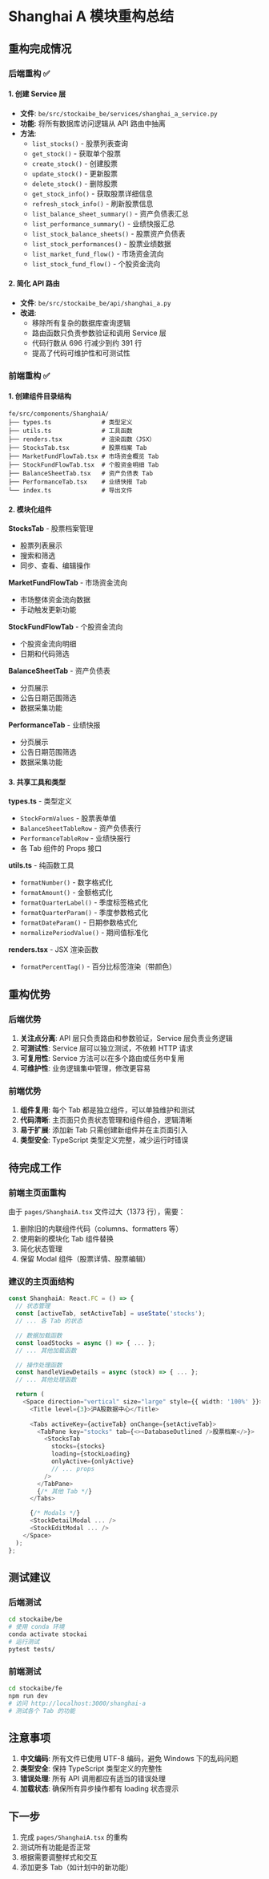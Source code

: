 # Shanghai A 模块重构总结

## 重构完成情况

### 后端重构 ✅

#### 1. 创建 Service 层
- **文件**: `be/src/stockaibe_be/services/shanghai_a_service.py`
- **功能**: 将所有数据库访问逻辑从 API 路由中抽离
- **方法**:
  - `list_stocks()` - 股票列表查询
  - `get_stock()` - 获取单个股票
  - `create_stock()` - 创建股票
  - `update_stock()` - 更新股票
  - `delete_stock()` - 删除股票
  - `get_stock_info()` - 获取股票详细信息
  - `refresh_stock_info()` - 刷新股票信息
  - `list_balance_sheet_summary()` - 资产负债表汇总
  - `list_performance_summary()` - 业绩快报汇总
  - `list_stock_balance_sheets()` - 股票资产负债表
  - `list_stock_performances()` - 股票业绩数据
  - `list_market_fund_flow()` - 市场资金流向
  - `list_stock_fund_flow()` - 个股资金流向

#### 2. 简化 API 路由
- **文件**: `be/src/stockaibe_be/api/shanghai_a.py`
- **改进**: 
  - 移除所有复杂的数据库查询逻辑
  - 路由函数只负责参数验证和调用 Service 层
  - 代码行数从 696 行减少到约 391 行
  - 提高了代码可维护性和可测试性

### 前端重构 ✅

#### 1. 创建组件目录结构
```
fe/src/components/ShanghaiA/
├── types.ts              # 类型定义
├── utils.ts              # 工具函数
├── renders.tsx           # 渲染函数（JSX）
├── StocksTab.tsx         # 股票档案 Tab
├── MarketFundFlowTab.tsx # 市场资金概览 Tab
├── StockFundFlowTab.tsx  # 个股资金明细 Tab
├── BalanceSheetTab.tsx   # 资产负债表 Tab
├── PerformanceTab.tsx    # 业绩快报 Tab
└── index.ts              # 导出文件
```

#### 2. 模块化组件

**StocksTab** - 股票档案管理
- 股票列表展示
- 搜索和筛选
- 同步、查看、编辑操作

**MarketFundFlowTab** - 市场资金流向
- 市场整体资金流向数据
- 手动触发更新功能

**StockFundFlowTab** - 个股资金流向
- 个股资金流向明细
- 日期和代码筛选

**BalanceSheetTab** - 资产负债表
- 分页展示
- 公告日期范围筛选
- 数据采集功能

**PerformanceTab** - 业绩快报
- 分页展示
- 公告日期范围筛选
- 数据采集功能

#### 3. 共享工具和类型

**types.ts** - 类型定义
- `StockFormValues` - 股票表单值
- `BalanceSheetTableRow` - 资产负债表行
- `PerformanceTableRow` - 业绩快报行
- 各 Tab 组件的 Props 接口

**utils.ts** - 纯函数工具
- `formatNumber()` - 数字格式化
- `formatAmount()` - 金额格式化
- `formatQuarterLabel()` - 季度标签格式化
- `formatQuarterParam()` - 季度参数格式化
- `formatDateParam()` - 日期参数格式化
- `normalizePeriodValue()` - 期间值标准化

**renders.tsx** - JSX 渲染函数
- `formatPercentTag()` - 百分比标签渲染（带颜色）

## 重构优势

### 后端优势
1. **关注点分离**: API 层只负责路由和参数验证，Service 层负责业务逻辑
2. **可测试性**: Service 层可以独立测试，不依赖 HTTP 请求
3. **可复用性**: Service 方法可以在多个路由或任务中复用
4. **可维护性**: 业务逻辑集中管理，修改更容易

### 前端优势
1. **组件复用**: 每个 Tab 都是独立组件，可以单独维护和测试
2. **代码清晰**: 主页面只负责状态管理和组件组合，逻辑清晰
3. **易于扩展**: 添加新 Tab 只需创建新组件并在主页面引入
4. **类型安全**: TypeScript 类型定义完整，减少运行时错误

## 待完成工作

### 前端主页面重构
由于 `pages/ShanghaiA.tsx` 文件过大（1373 行），需要：
1. 删除旧的内联组件代码（columns、formatters 等）
2. 使用新的模块化 Tab 组件替换
3. 简化状态管理
4. 保留 Modal 组件（股票详情、股票编辑）

### 建议的主页面结构
```typescript
const ShanghaiA: React.FC = () => {
  // 状态管理
  const [activeTab, setActiveTab] = useState('stocks');
  // ... 各 Tab 的状态

  // 数据加载函数
  const loadStocks = async () => { ... };
  // ... 其他加载函数

  // 操作处理函数
  const handleViewDetails = async (stock) => { ... };
  // ... 其他处理函数

  return (
    <Space direction="vertical" size="large" style={{ width: '100%' }}>
      <Title level={3}>沪A股数据中心</Title>
      
      <Tabs activeKey={activeTab} onChange={setActiveTab}>
        <TabPane key="stocks" tab={<><DatabaseOutlined />股票档案</>}>
          <StocksTab
            stocks={stocks}
            loading={stockLoading}
            onlyActive={onlyActive}
            // ... props
          />
        </TabPane>
        {/* 其他 Tab */}
      </Tabs>

      {/* Modals */}
      <StockDetailModal ... />
      <StockEditModal ... />
    </Space>
  );
};
```

## 测试建议

### 后端测试
```bash
cd stockaibe/be
# 使用 conda 环境
conda activate stockai
# 运行测试
pytest tests/
```

### 前端测试
```bash
cd stockaibe/fe
npm run dev
# 访问 http://localhost:3000/shanghai-a
# 测试各个 Tab 的功能
```

## 注意事项

1. **中文编码**: 所有文件已使用 UTF-8 编码，避免 Windows 下的乱码问题
2. **类型安全**: 保持 TypeScript 类型定义的完整性
3. **错误处理**: 所有 API 调用都应有适当的错误处理
4. **加载状态**: 确保所有异步操作都有 loading 状态提示

## 下一步

1. 完成 `pages/ShanghaiA.tsx` 的重构
2. 测试所有功能是否正常
3. 根据需要调整样式和交互
4. 添加更多 Tab（如计划中的新功能）
